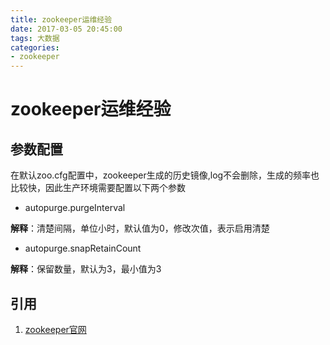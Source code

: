 ```yaml
---
title: zookeeper运维经验
date: 2017-03-05 20:45:00
tags: 大数据
categories:
- zookeeper
---
```

# zookeeper运维经验

##  参数配置
在默认zoo.cfg配置中，zookeeper生成的历史镜像,log不会删除，生成的频率也比较快，因此生产环境需要配置以下两个参数

- autopurge.purgeInterval

**解释**：清楚间隔，单位小时，默认值为0，修改次值，表示启用清楚
- autopurge.snapRetainCount

**解释**：保留数量，默认为3，最小值为3



## 引用
1. [zookeeper官网](https://zookeeper.apache.org/doc/trunk/zookeeperAdmin.html#sc_advancedConfiguration)
